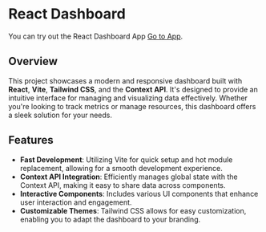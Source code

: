 # React Dashboard

You can try out the React Dashboard App [Go to App](https://sleekdashboard.netlify.app).

## Overview

This project showcases a modern and responsive dashboard built with **React**, **Vite**, **Tailwind CSS**, and the **Context API**. It's designed to provide an intuitive interface for managing and visualizing data effectively. Whether you're looking to track metrics or manage resources, this dashboard offers a sleek solution for your needs.

## Features

- **Fast Development**: Utilizing Vite for quick setup and hot module replacement, allowing for a smooth development experience.
- **Context API Integration**: Efficiently manages global state with the Context API, making it easy to share data across components.
- **Interactive Components**: Includes various UI components that enhance user interaction and engagement.
- **Customizable Themes**: Tailwind CSS allows for easy customization, enabling you to adapt the dashboard to your branding.

